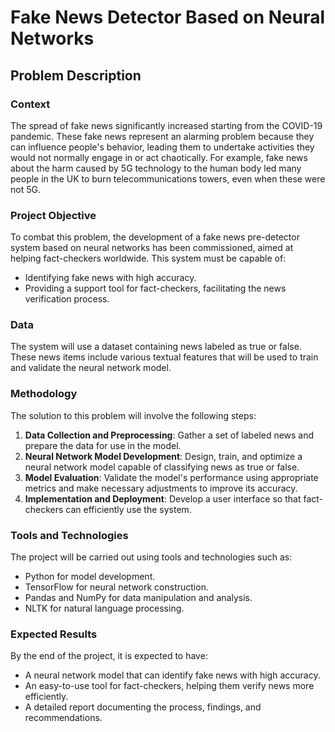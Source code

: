 # Fake News Detector Based on Neural Networks

## Problem Description

### Context

The spread of fake news significantly increased starting from the COVID-19 pandemic. These fake news represent an alarming problem because they can influence people's behavior, leading them to undertake activities they would not normally engage in or act chaotically. For example, fake news about the harm caused by 5G technology to the human body led many people in the UK to burn telecommunications towers, even when these were not 5G.

### Project Objective

To combat this problem, the development of a fake news pre-detector system based on neural networks has been commissioned, aimed at helping fact-checkers worldwide. This system must be capable of:

- Identifying fake news with high accuracy.
- Providing a support tool for fact-checkers, facilitating the news verification process.

### Data

The system will use a dataset containing news labeled as true or false. These news items include various textual features that will be used to train and validate the neural network model.

### Methodology

The solution to this problem will involve the following steps:

1. **Data Collection and Preprocessing**: Gather a set of labeled news and prepare the data for use in the model.
2. **Neural Network Model Development**: Design, train, and optimize a neural network model capable of classifying news as true or false.
3. **Model Evaluation**: Validate the model's performance using appropriate metrics and make necessary adjustments to improve its accuracy.
4. **Implementation and Deployment**: Develop a user interface so that fact-checkers can efficiently use the system.

### Tools and Technologies

The project will be carried out using tools and technologies such as:

- Python for model development.
- TensorFlow for neural network construction.
- Pandas and NumPy for data manipulation and analysis.
- NLTK for natural language processing.

### Expected Results

By the end of the project, it is expected to have:

- A neural network model that can identify fake news with high accuracy.
- An easy-to-use tool for fact-checkers, helping them verify news more efficiently.
- A detailed report documenting the process, findings, and recommendations.

